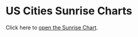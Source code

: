 # US Cities Sunrise Charts

Click here to [open the Sunrise Chart](https://craigahobbs.github.io/sunrise/).
